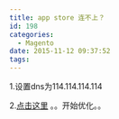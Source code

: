 ```yaml
---
title: app store 连不上？
id: 198
categories:
  - Magento
date: 2015-11-12 09:37:52
tags:
---
```


1.设置dns为114.114.114.114

2.[点击这里](http://www.xuanpg.com/ipad/index.html) 。。开始优化。。